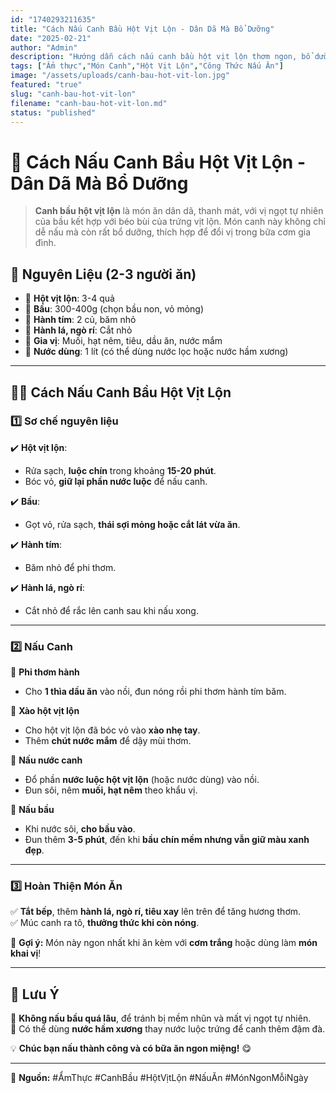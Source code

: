 ```yaml
---
id: "1740293211635"
title: "Cách Nấu Canh Bầu Hột Vịt Lộn - Dân Dã Mà Bổ Dưỡng"
date: "2025-02-21"
author: "Admin"
description: "Hướng dẫn cách nấu canh bầu hột vịt lộn thơm ngon, bổ dưỡng với công thức đơn giản."
tags: ["Ẩm thực","Món Canh","Hột Vịt Lộn","Công Thức Nấu Ăn"]
image: "/assets/uploads/canh-bau-hot-vit-lon.jpg"
featured: "true"
slug: "canh-bau-hot-vit-lon"
filename: "canh-bau-hot-vit-lon.md"
status: "published"
---
```

# 🥣 Cách Nấu Canh Bầu Hột Vịt Lộn - Dân Dã Mà Bổ Dưỡng  

>**Canh bầu hột vịt lộn** là món ăn dân dã, thanh mát, với vị ngọt tự nhiên của bầu kết hợp với béo bùi của trứng vịt lộn. Món canh này không chỉ dễ nấu mà còn rất bổ dưỡng, thích hợp để đổi vị trong bữa cơm gia đình.  




## 🛒 **Nguyên Liệu** (2-3 người ăn)  
- 🥚 **Hột vịt lộn**: 3-4 quả  
- 🥒 **Bầu**: 300-400g (chọn bầu non, vỏ mỏng)  
- 🧅 **Hành tím**: 2 củ, băm nhỏ  
- 🌿 **Hành lá, ngò rí**: Cắt nhỏ  
- 🧂 **Gia vị**: Muối, hạt nêm, tiêu, dầu ăn, nước mắm  
- 🥣 **Nước dùng**: 1 lít (có thể dùng nước lọc hoặc nước hầm xương)  

---

## 👩‍🍳 **Cách Nấu Canh Bầu Hột Vịt Lộn**  

### 1️⃣ **Sơ chế nguyên liệu**  
✔️ **Hột vịt lộn**:  
- Rửa sạch, **luộc chín** trong khoảng **15-20 phút**.  
- Bóc vỏ, **giữ lại phần nước luộc** để nấu canh.  

✔️ **Bầu**:  
- Gọt vỏ, rửa sạch, **thái sợi mỏng hoặc cắt lát vừa ăn**.  

✔️ **Hành tím**:  
- Băm nhỏ để phi thơm.  

✔️ **Hành lá, ngò rí**:  
- Cắt nhỏ để rắc lên canh sau khi nấu xong.  

---

### 2️⃣ **Nấu Canh**  

🥄 **Phi thơm hành**  
- Cho **1 thìa dầu ăn** vào nồi, đun nóng rồi phi thơm hành tím băm.  

🥄 **Xào hột vịt lộn**  
- Cho hột vịt lộn đã bóc vỏ vào **xào nhẹ tay**.  
- Thêm **chút nước mắm** để dậy mùi thơm.  

🥄 **Nấu nước canh**  
- Đổ phần **nước luộc hột vịt lộn** (hoặc nước dùng) vào nồi.  
- Đun sôi, nêm **muối, hạt nêm** theo khẩu vị.  

🥄 **Nấu bầu**  
- Khi nước sôi, **cho bầu vào**.  
- Đun thêm **3-5 phút**, đến khi **bầu chín mềm nhưng vẫn giữ màu xanh đẹp**.  

---

### 3️⃣ **Hoàn Thiện Món Ăn**  

✅ **Tắt bếp**, thêm **hành lá, ngò rí, tiêu xay** lên trên để tăng hương thơm.  
✅ Múc canh ra tô, **thưởng thức khi còn nóng**.  

🍚 **Gợi ý:** Món này ngon nhất khi ăn kèm với **cơm trắng** hoặc dùng làm **món khai vị**!  

---

## 📌 **Lưu Ý**  
🔹 **Không nấu bầu quá lâu**, để tránh bị mềm nhũn và mất vị ngọt tự nhiên.  
🔹 Có thể dùng **nước hầm xương** thay nước luộc trứng để canh thêm đậm đà.  

💡 **Chúc bạn nấu thành công và có bữa ăn ngon miệng!** 😋  

---

📌 **Nguồn:** #ẨmThực #CanhBầu #HộtVịtLộn #NấuĂn #MónNgonMỗiNgày